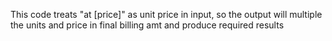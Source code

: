 This code treats "at [price]" as unit price in input, so the output will multiple the units and price in final billing amt and produce required results
